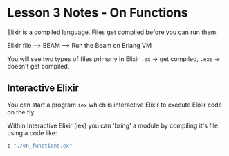 # Lesson 3 Notes - On Functions

Elixir is a compiled language. Files get compiled before you can run them.

Elixir file --> BEAM --> Run the Beam on Erlang VM

You will see two types of files primarly in Elixir `.ex` -> get compiled, `.exs` -> doesn't get compiled.

## Interactive Elixir
You can start a program `iex` which is interactive Elixir to execute Elixir code on the fly

Within Interactive Elixir (iex) you can 'bring' a module by compiling it's file using a code like:
```elixir
c "./on_functions.ex"
```

